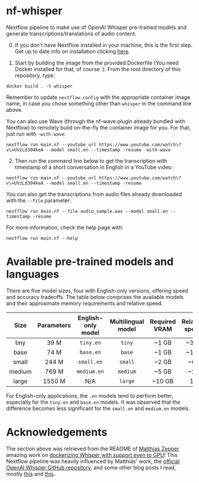 # nf-whisper
Nextflow pipeline to make use of OpenAI Whisper pre-trained models and generate transcriptions/translations of audio content.

0. If you don't have Nextflow installed in your machine, this is the first step. Get up to date info on installation clicking [here](https://www.nextflow.io).

1. Start by building the image from the provided Dockerfile (You need Docker installed for that, of course :). From the root directory of this repository, type:
```
docker build . -t whisper
```

Remember to update `nextflow.config` with the appropriate container image name, in case you chose something other than `whisper` in the command line above.

You can also use Wave (through the nf-wave plugin already bundled with Nextflow) to remotely build on-the-fly the container image for you. For that, just run with `-with-wave`:
```
nextflow run main.nf --youtube_url https://www.youtube.com/watch\?v\=UVzLd304keA --model small.en --timestamp -resume -with-wave
```

2. Then run the command line below to get the transcription with timestamp of a short conversation in English in a YouTube video:
```
nextflow run main.nf --youtube_url https://www.youtube.com/watch\?v\=UVzLd304keA --model small.en --timestamp -resume
```

You can also get the transcriptions from audio files already downloaded with the `--file` parameter:
```
nextflow run main.nf --file audio_sample.wav --model small.en --timestamp -resume
```

For more information, check the help page with:
```
nextflow run main.nf --help
```

# Available pre-trained models and languages

There are five model sizes, four with English-only versions, offering speed and accuracy tradeoffs. The table below comprises the available models and their approximate memory requirements and relative speed.


|  Size  | Parameters | English-only model | Multilingual model | Required VRAM | Relative speed |
|:------:|:----------:|:------------------:|:------------------:|:-------------:|:--------------:|
|  tiny  |    39 M    |     `tiny.en`      |       `tiny`       |     ~1 GB     |      ~32x      |
|  base  |    74 M    |     `base.en`      |       `base`       |     ~1 GB     |      ~16x      |
| small  |   244 M    |     `small.en`     |      `small`       |     ~2 GB     |      ~6x       |
| medium |   769 M    |    `medium.en`     |      `medium`      |     ~5 GB     |      ~2x       |
| large  |   1550 M   |        N/A         |      `large`       |    ~10 GB     |       1x       |

For English-only applications, the `.en` models tend to perform better, especially for the `tiny.en` and `base.en` models. It was observed that the difference becomes less significant for the `small.en` and `medium.en` models.

# Acknowledgements

The section above was retrieved from the README of [Matthias Zepper](https://github.com/MatthiasZepper) amazing work on [dockerizing Whisper with support even to GPU](https://github.com/MatthiasZepper/whisper-dockerized)! This Nextflow pipeline was heavily influenced by Matthias' work, the [official OpenAI Whisper GitHub repository](https://github.com/openai/whisper), and some other blog posts I read, mostly [this](https://towardsdatascience.com/whisper-transcribe-translate-audio-files-with-human-level-performance-df044499877) and [this](https://exemplary.ai/blog/openai-whisper).
